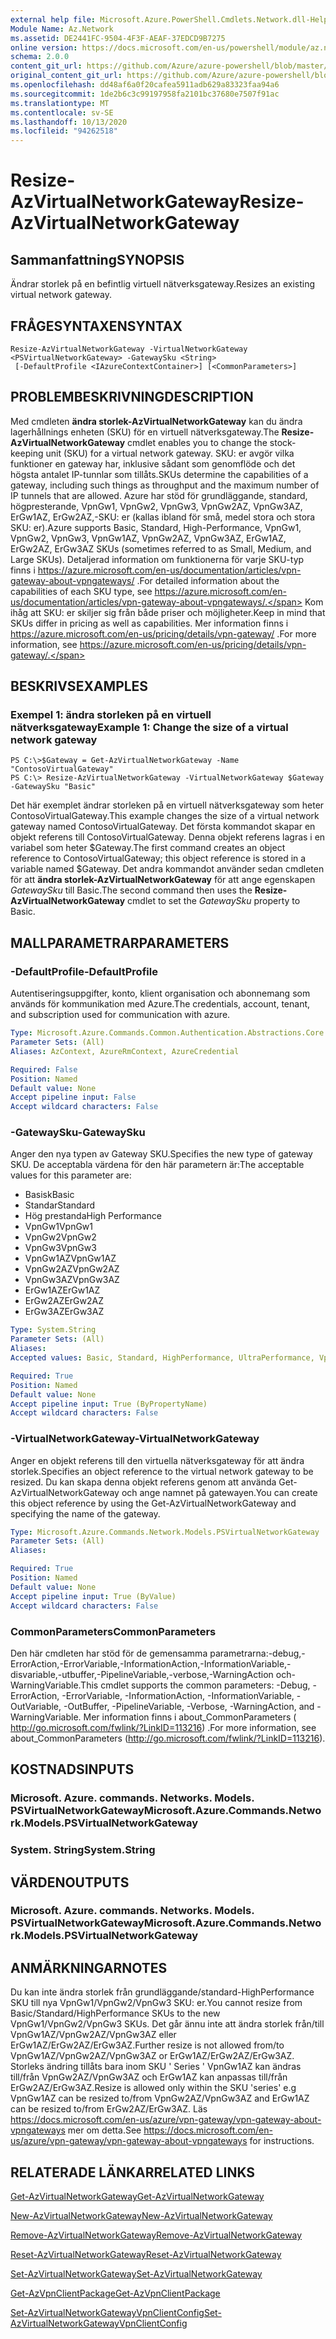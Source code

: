 ```yaml
---
external help file: Microsoft.Azure.PowerShell.Cmdlets.Network.dll-Help.xml
Module Name: Az.Network
ms.assetid: DE2441FC-9504-4F3F-AEAF-37EDCD9B7275
online version: https://docs.microsoft.com/en-us/powershell/module/az.network/resize-azvirtualnetworkgateway
schema: 2.0.0
content_git_url: https://github.com/Azure/azure-powershell/blob/master/src/Network/Network/help/Resize-AzVirtualNetworkGateway.md
original_content_git_url: https://github.com/Azure/azure-powershell/blob/master/src/Network/Network/help/Resize-AzVirtualNetworkGateway.md
ms.openlocfilehash: dd48af6a0f20cafea5911adb629a83323faa94a6
ms.sourcegitcommit: 1de2b6c3c99197958fa2101bc37680e7507f91ac
ms.translationtype: MT
ms.contentlocale: sv-SE
ms.lasthandoff: 10/13/2020
ms.locfileid: "94262518"
---
```

# <span data-ttu-id="b34be-101">Resize-AzVirtualNetworkGateway</span><span class="sxs-lookup"><span data-stu-id="b34be-101">Resize-AzVirtualNetworkGateway</span></span>

## <span data-ttu-id="b34be-102">Sammanfattning</span><span class="sxs-lookup"><span data-stu-id="b34be-102">SYNOPSIS</span></span>
<span data-ttu-id="b34be-103">Ändrar storlek på en befintlig virtuell nätverksgateway.</span><span class="sxs-lookup"><span data-stu-id="b34be-103">Resizes an existing virtual network gateway.</span></span>

## <span data-ttu-id="b34be-104">FRÅGESYNTAXEN</span><span class="sxs-lookup"><span data-stu-id="b34be-104">SYNTAX</span></span>

```
Resize-AzVirtualNetworkGateway -VirtualNetworkGateway <PSVirtualNetworkGateway> -GatewaySku <String>
 [-DefaultProfile <IAzureContextContainer>] [<CommonParameters>]
```

## <span data-ttu-id="b34be-105">PROBLEMBESKRIVNING</span><span class="sxs-lookup"><span data-stu-id="b34be-105">DESCRIPTION</span></span>
<span data-ttu-id="b34be-106">Med cmdleten **ändra storlek-AzVirtualNetworkGateway** kan du ändra lagerhållnings enheten (SKU) för en virtuell nätverksgateway.</span><span class="sxs-lookup"><span data-stu-id="b34be-106">The **Resize-AzVirtualNetworkGateway** cmdlet enables you to change the stock-keeping unit (SKU) for a virtual network gateway.</span></span>
<span data-ttu-id="b34be-107">SKU: er avgör vilka funktioner en gateway har, inklusive sådant som genomflöde och det högsta antalet IP-tunnlar som tillåts.</span><span class="sxs-lookup"><span data-stu-id="b34be-107">SKUs determine the capabilities of a gateway, including such things as throughput and the maximum number of IP tunnels that are allowed.</span></span>
<span data-ttu-id="b34be-108">Azure har stöd för grundläggande, standard, högpresterande, VpnGw1, VpnGw2, VpnGw3, VpnGw2AZ, VpnGw3AZ, ErGw1AZ, ErGw2AZ,-SKU: er (kallas ibland för små, medel stora och stora SKU: er).</span><span class="sxs-lookup"><span data-stu-id="b34be-108">Azure supports Basic, Standard, High-Performance, VpnGw1, VpnGw2, VpnGw3, VpnGw1AZ, VpnGw2AZ, VpnGw3AZ, ErGw1AZ, ErGw2AZ, ErGw3AZ SKUs (sometimes referred to as Small, Medium, and Large SKUs).</span></span>
<span data-ttu-id="b34be-109">Detaljerad information om funktionerna för varje SKU-typ finns i https://azure.microsoft.com/en-us/documentation/articles/vpn-gateway-about-vpngateways/ .</span><span class="sxs-lookup"><span data-stu-id="b34be-109">For detailed information about the capabilities of each SKU type, see https://azure.microsoft.com/en-us/documentation/articles/vpn-gateway-about-vpngateways/.</span></span>
<span data-ttu-id="b34be-110">Kom ihåg att SKU: er skiljer sig från både priser och möjligheter.</span><span class="sxs-lookup"><span data-stu-id="b34be-110">Keep in mind that SKUs differ in pricing as well as capabilities.</span></span>
<span data-ttu-id="b34be-111">Mer information finns i https://azure.microsoft.com/en-us/pricing/details/vpn-gateway/ .</span><span class="sxs-lookup"><span data-stu-id="b34be-111">For more information, see https://azure.microsoft.com/en-us/pricing/details/vpn-gateway/.</span></span>

## <span data-ttu-id="b34be-112">BESKRIVS</span><span class="sxs-lookup"><span data-stu-id="b34be-112">EXAMPLES</span></span>

### <span data-ttu-id="b34be-113">Exempel 1: ändra storleken på en virtuell nätverksgateway</span><span class="sxs-lookup"><span data-stu-id="b34be-113">Example 1: Change the size of a virtual network gateway</span></span>
```
PS C:\>$Gateway = Get-AzVirtualNetworkGateway -Name "ContosoVirtualGateway"
PS C:\> Resize-AzVirtualNetworkGateway -VirtualNetworkGateway $Gateway -GatewaySku "Basic"
```

<span data-ttu-id="b34be-114">Det här exemplet ändrar storleken på en virtuell nätverksgateway som heter ContosoVirtualGateway.</span><span class="sxs-lookup"><span data-stu-id="b34be-114">This example changes the size of a virtual network gateway named ContosoVirtualGateway.</span></span>
<span data-ttu-id="b34be-115">Det första kommandot skapar en objekt referens till ContosoVirtualGateway. Denna objekt referens lagras i en variabel som heter $Gateway.</span><span class="sxs-lookup"><span data-stu-id="b34be-115">The first command creates an object reference to ContosoVirtualGateway; this object reference is stored in a variable named $Gateway.</span></span>
<span data-ttu-id="b34be-116">Det andra kommandot använder sedan cmdleten för att **ändra storlek-AzVirtualNetworkGateway** för att ange egenskapen *GatewaySku* till Basic.</span><span class="sxs-lookup"><span data-stu-id="b34be-116">The second command then uses the **Resize-AzVirtualNetworkGateway** cmdlet to set the *GatewaySku* property to Basic.</span></span>

## <span data-ttu-id="b34be-117">MALLPARAMETRAR</span><span class="sxs-lookup"><span data-stu-id="b34be-117">PARAMETERS</span></span>

### <span data-ttu-id="b34be-118">-DefaultProfile</span><span class="sxs-lookup"><span data-stu-id="b34be-118">-DefaultProfile</span></span>
<span data-ttu-id="b34be-119">Autentiseringsuppgifter, konto, klient organisation och abonnemang som används för kommunikation med Azure.</span><span class="sxs-lookup"><span data-stu-id="b34be-119">The credentials, account, tenant, and subscription used for communication with azure.</span></span>

```yaml
Type: Microsoft.Azure.Commands.Common.Authentication.Abstractions.Core.IAzureContextContainer
Parameter Sets: (All)
Aliases: AzContext, AzureRmContext, AzureCredential

Required: False
Position: Named
Default value: None
Accept pipeline input: False
Accept wildcard characters: False
```

### <span data-ttu-id="b34be-120">-GatewaySku</span><span class="sxs-lookup"><span data-stu-id="b34be-120">-GatewaySku</span></span>
<span data-ttu-id="b34be-121">Anger den nya typen av Gateway SKU.</span><span class="sxs-lookup"><span data-stu-id="b34be-121">Specifies the new type of gateway SKU.</span></span>
<span data-ttu-id="b34be-122">De acceptabla värdena för den här parametern är:</span><span class="sxs-lookup"><span data-stu-id="b34be-122">The acceptable values for this parameter are:</span></span>
- <span data-ttu-id="b34be-123">Basisk</span><span class="sxs-lookup"><span data-stu-id="b34be-123">Basic</span></span>
- <span data-ttu-id="b34be-124">Standar</span><span class="sxs-lookup"><span data-stu-id="b34be-124">Standard</span></span>
- <span data-ttu-id="b34be-125">Hög prestanda</span><span class="sxs-lookup"><span data-stu-id="b34be-125">High Performance</span></span>
- <span data-ttu-id="b34be-126">VpnGw1</span><span class="sxs-lookup"><span data-stu-id="b34be-126">VpnGw1</span></span>
- <span data-ttu-id="b34be-127">VpnGw2</span><span class="sxs-lookup"><span data-stu-id="b34be-127">VpnGw2</span></span>
- <span data-ttu-id="b34be-128">VpnGw3</span><span class="sxs-lookup"><span data-stu-id="b34be-128">VpnGw3</span></span>
- <span data-ttu-id="b34be-129">VpnGw1AZ</span><span class="sxs-lookup"><span data-stu-id="b34be-129">VpnGw1AZ</span></span> 
- <span data-ttu-id="b34be-130">VpnGw2AZ</span><span class="sxs-lookup"><span data-stu-id="b34be-130">VpnGw2AZ</span></span> 
- <span data-ttu-id="b34be-131">VpnGw3AZ</span><span class="sxs-lookup"><span data-stu-id="b34be-131">VpnGw3AZ</span></span> 
- <span data-ttu-id="b34be-132">ErGw1AZ</span><span class="sxs-lookup"><span data-stu-id="b34be-132">ErGw1AZ</span></span> 
- <span data-ttu-id="b34be-133">ErGw2AZ</span><span class="sxs-lookup"><span data-stu-id="b34be-133">ErGw2AZ</span></span> 
- <span data-ttu-id="b34be-134">ErGw3AZ</span><span class="sxs-lookup"><span data-stu-id="b34be-134">ErGw3AZ</span></span> 

```yaml
Type: System.String
Parameter Sets: (All)
Aliases:
Accepted values: Basic, Standard, HighPerformance, UltraPerformance, VpnGw1, VpnGw2, VpnGw3, VpnGw1AZ, VpnGw2AZ, VpnGw3AZ, ErGw1AZ, ErGw2AZ, ErGw3AZ

Required: True
Position: Named
Default value: None
Accept pipeline input: True (ByPropertyName)
Accept wildcard characters: False
```

### <span data-ttu-id="b34be-135">-VirtualNetworkGateway</span><span class="sxs-lookup"><span data-stu-id="b34be-135">-VirtualNetworkGateway</span></span>
<span data-ttu-id="b34be-136">Anger en objekt referens till den virtuella nätverksgateway för att ändra storlek.</span><span class="sxs-lookup"><span data-stu-id="b34be-136">Specifies an object reference to the virtual network gateway to be resized.</span></span>
<span data-ttu-id="b34be-137">Du kan skapa denna objekt referens genom att använda Get-AzVirtualNetworkGateway och ange namnet på gatewayen.</span><span class="sxs-lookup"><span data-stu-id="b34be-137">You can create this object reference by using the Get-AzVirtualNetworkGateway and specifying the name of the gateway.</span></span>

```yaml
Type: Microsoft.Azure.Commands.Network.Models.PSVirtualNetworkGateway
Parameter Sets: (All)
Aliases:

Required: True
Position: Named
Default value: None
Accept pipeline input: True (ByValue)
Accept wildcard characters: False
```

### <span data-ttu-id="b34be-138">CommonParameters</span><span class="sxs-lookup"><span data-stu-id="b34be-138">CommonParameters</span></span>
<span data-ttu-id="b34be-139">Den här cmdleten har stöd för de gemensamma parametrarna:-debug,-ErrorAction,-ErrorVariable,-InformationAction,-InformationVariable,-disvariable,-utbuffer,-PipelineVariable,-verbose,-WarningAction och-WarningVariable.</span><span class="sxs-lookup"><span data-stu-id="b34be-139">This cmdlet supports the common parameters: -Debug, -ErrorAction, -ErrorVariable, -InformationAction, -InformationVariable, -OutVariable, -OutBuffer, -PipelineVariable, -Verbose, -WarningAction, and -WarningVariable.</span></span> <span data-ttu-id="b34be-140">Mer information finns i about_CommonParameters ( http://go.microsoft.com/fwlink/?LinkID=113216) .</span><span class="sxs-lookup"><span data-stu-id="b34be-140">For more information, see about_CommonParameters (http://go.microsoft.com/fwlink/?LinkID=113216).</span></span>

## <span data-ttu-id="b34be-141">KOSTNADS</span><span class="sxs-lookup"><span data-stu-id="b34be-141">INPUTS</span></span>

### <span data-ttu-id="b34be-142">Microsoft. Azure. commands. Networks. Models. PSVirtualNetworkGateway</span><span class="sxs-lookup"><span data-stu-id="b34be-142">Microsoft.Azure.Commands.Network.Models.PSVirtualNetworkGateway</span></span>

### <span data-ttu-id="b34be-143">System. String</span><span class="sxs-lookup"><span data-stu-id="b34be-143">System.String</span></span>

## <span data-ttu-id="b34be-144">VÄRDEN</span><span class="sxs-lookup"><span data-stu-id="b34be-144">OUTPUTS</span></span>

### <span data-ttu-id="b34be-145">Microsoft. Azure. commands. Networks. Models. PSVirtualNetworkGateway</span><span class="sxs-lookup"><span data-stu-id="b34be-145">Microsoft.Azure.Commands.Network.Models.PSVirtualNetworkGateway</span></span>

## <span data-ttu-id="b34be-146">ANMÄRKNINGAR</span><span class="sxs-lookup"><span data-stu-id="b34be-146">NOTES</span></span>
<span data-ttu-id="b34be-147">Du kan inte ändra storlek från grundläggande/standard-HighPerformance SKU till nya VpnGw1/VpnGw2/VpnGw3 SKU: er.</span><span class="sxs-lookup"><span data-stu-id="b34be-147">You cannot resize from Basic/Standard/HighPerformance SKUs to the new VpnGw1/VpnGw2/VpnGw3 SKUs.</span></span> <span data-ttu-id="b34be-148">Det går ännu inte att ändra storlek från/till VpnGw1AZ/VpnGw2AZ/VpnGw3AZ eller ErGw1AZ/ErGw2AZ/ErGw3AZ.</span><span class="sxs-lookup"><span data-stu-id="b34be-148">Further resize is not allowed from/to VpnGw1AZ/VpnGw2AZ/VpnGw3AZ or ErGw1AZ/ErGw2AZ/ErGw3AZ.</span></span> <span data-ttu-id="b34be-149">Storleks ändring tillåts bara inom SKU ' Series ' VpnGw1AZ kan ändras till/från VpnGw2AZ/VpnGw3AZ och ErGw1AZ kan anpassas till/från ErGw2AZ/ErGw3AZ.</span><span class="sxs-lookup"><span data-stu-id="b34be-149">Resize is allowed only within the SKU 'series' e.g VpnGw1AZ can be resized to/from VpnGw2AZ/VpnGw3AZ and ErGw1AZ can be resized to/from ErGw2AZ/ErGw3AZ.</span></span> <span data-ttu-id="b34be-150">Läs https://docs.microsoft.com/en-us/azure/vpn-gateway/vpn-gateway-about-vpngateways mer om detta.</span><span class="sxs-lookup"><span data-stu-id="b34be-150">See https://docs.microsoft.com/en-us/azure/vpn-gateway/vpn-gateway-about-vpngateways for instructions.</span></span>

## <span data-ttu-id="b34be-151">RELATERADE LÄNKAR</span><span class="sxs-lookup"><span data-stu-id="b34be-151">RELATED LINKS</span></span>

[<span data-ttu-id="b34be-152">Get-AzVirtualNetworkGateway</span><span class="sxs-lookup"><span data-stu-id="b34be-152">Get-AzVirtualNetworkGateway</span></span>](./Get-AzVirtualNetworkGateway.md)

[<span data-ttu-id="b34be-153">New-AzVirtualNetworkGateway</span><span class="sxs-lookup"><span data-stu-id="b34be-153">New-AzVirtualNetworkGateway</span></span>](./New-AzVirtualNetworkGateway.md)

[<span data-ttu-id="b34be-154">Remove-AzVirtualNetworkGateway</span><span class="sxs-lookup"><span data-stu-id="b34be-154">Remove-AzVirtualNetworkGateway</span></span>](./Remove-AzVirtualNetworkGateway.md)

[<span data-ttu-id="b34be-155">Reset-AzVirtualNetworkGateway</span><span class="sxs-lookup"><span data-stu-id="b34be-155">Reset-AzVirtualNetworkGateway</span></span>](./Reset-AzVirtualNetworkGateway.md)

[<span data-ttu-id="b34be-156">Set-AzVirtualNetworkGateway</span><span class="sxs-lookup"><span data-stu-id="b34be-156">Set-AzVirtualNetworkGateway</span></span>](./Set-AzVirtualNetworkGateway.md)

[<span data-ttu-id="b34be-157">Get-AzVpnClientPackage</span><span class="sxs-lookup"><span data-stu-id="b34be-157">Get-AzVpnClientPackage</span></span>](./Get-AzVpnClientPackage.md)

[<span data-ttu-id="b34be-158">Set-AzVirtualNetworkGatewayVpnClientConfig</span><span class="sxs-lookup"><span data-stu-id="b34be-158">Set-AzVirtualNetworkGatewayVpnClientConfig</span></span>](./Set-AzVirtualNetworkGatewayVpnClientConfig.md)
